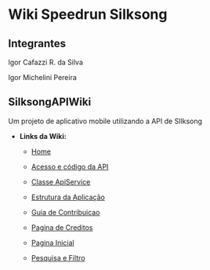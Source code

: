 # Wiki Speedrun Silksong

## Integrantes

Igor Cafazzi R. da Silva

Igor Michelini Pereira


## SilksongAPIWiki
Um projeto de aplicativo mobile utilizando a API de SIlksong

* **Links da Wiki:**

  - [Home](https://github.com/MicheliniDev/SilksongAPIWiki/wiki)
  
  - [Acesso e código da API](https://github.com/MicheliniDev/SilksongAPIWiki/wiki/Acesso-e-c%C3%B3digo-da-API)

  - [Classe ApiService](https://github.com/MicheliniDev/SilksongAPIWiki/wiki/Classe-ApiService)
    
  - [Estrutura da Aplicação](https://github.com/MicheliniDev/SilksongAPIWiki/wiki/Estrutura-da-Aplica%C3%A7%C3%A3o)
 
  - [Guia de Contribuicao](https://github.com/MicheliniDev/SilksongAPIWiki/wiki/Guia-de-Contribuicao)
 
  - [Pagina de Creditos](https://github.com/MicheliniDev/SilksongAPIWiki/wiki/Pagina-de-Creditos)
    
  - [Pagina Inicial](https://github.com/MicheliniDev/SilksongAPIWiki/wiki/Pagina-Inicial)
 
  - [Pesquisa e Filtro](https://github.com/MicheliniDev/SilksongAPIWiki/wiki/Pesquisa-e-Filtro)



